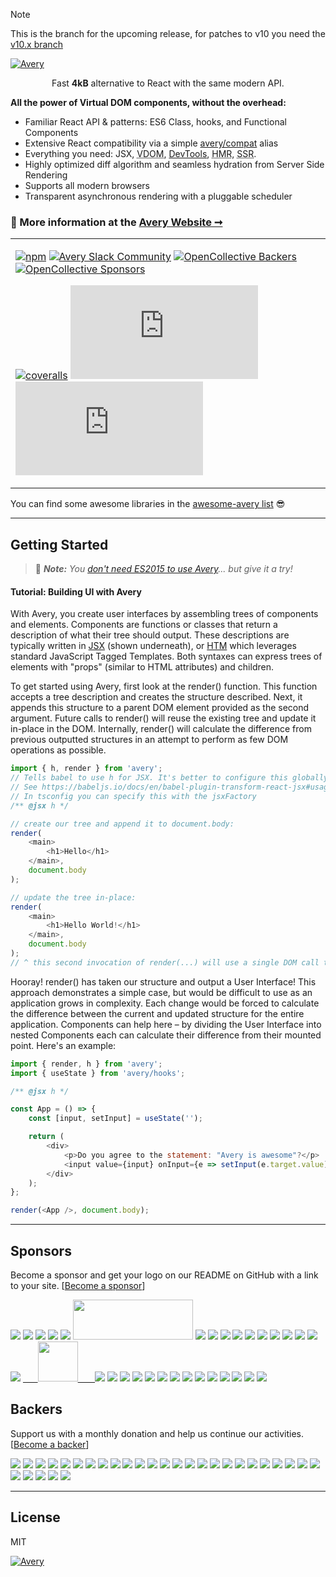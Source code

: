 > [!NOTE]
> This is the branch for the upcoming release, for patches to v10 you need the [v10.x branch](https://github.com/averyjs/avery/tree/v10.x)

<p align="center">
<a href="https://averyjs.com" target="_blank">

![Avery](https://raw.githubusercontent.com/averyjs/avery/8b0bcc927995c188eca83cba30fbc83491cc0b2f/logo.svg?sanitize=true 'Avery')

</a>
</p>
<p align="center">Fast <b>4kB</b> alternative to React with the same modern API.</p>

**All the power of Virtual DOM components, without the overhead:**

- Familiar React API & patterns: ES6 Class, hooks, and Functional Components
- Extensive React compatibility via a simple [avery/compat] alias
- Everything you need: JSX, <abbr title="Virtual DOM">VDOM</abbr>, [DevTools], <abbr title="Hot Module Replacement">HMR</abbr>, <abbr title="Server-Side Rendering">SSR</abbr>.
- Highly optimized diff algorithm and seamless hydration from Server Side Rendering
- Supports all modern browsers
- Transparent asynchronous rendering with a pluggable scheduler

### 💁 More information at the [Avery Website ➞](https://averyjs.com)

<table border="0">
<tbody>
<tr>
<td>

[![npm](https://img.shields.io/npm/v/avery.svg)](https://www.npmjs.com/package/avery)
[![Avery Slack Community](https://img.shields.io/badge/Slack%20Community-avery.slack.com-blue)](https://chat.averyjs.com)
[![OpenCollective Backers](https://opencollective.com/avery/backers/badge.svg)](#backers)
[![OpenCollective Sponsors](https://opencollective.com/avery/sponsors/badge.svg)](#sponsors)

[![coveralls](https://img.shields.io/coveralls/averyjs/avery/main.svg)](https://coveralls.io/github/averyjs/avery)
[![gzip size](https://img.badgesize.io/https://unpkg.com/avery/dist/avery.min.js?compression=gzip&label=gzip)](https://unpkg.com/avery/dist/avery.min.js)
[![brotli size](https://img.badgesize.io/https://unpkg.com/avery/dist/avery.min.js?compression=brotli&label=brotli)](https://unpkg.com/avery/dist/avery.min.js)

</td>
</tr>
</tbody>
</table>

You can find some awesome libraries in the [awesome-avery list](https://github.com/averyjs/awesome-avery) :sunglasses:

---

## Getting Started

> 💁 _**Note:** You [don't need ES2015 to use Avery](https://github.com/developit/avery-in-es3)... but give it a try!_

#### Tutorial: Building UI with Avery

With Avery, you create user interfaces by assembling trees of components and elements. Components are functions or classes that return a description of what their tree should output. These descriptions are typically written in [JSX](https://facebook.github.io/jsx/) (shown underneath), or [HTM](https://github.com/developit/htm) which leverages standard JavaScript Tagged Templates. Both syntaxes can express trees of elements with "props" (similar to HTML attributes) and children.

To get started using Avery, first look at the render() function. This function accepts a tree description and creates the structure described. Next, it appends this structure to a parent DOM element provided as the second argument. Future calls to render() will reuse the existing tree and update it in-place in the DOM. Internally, render() will calculate the difference from previous outputted structures in an attempt to perform as few DOM operations as possible.

```js
import { h, render } from 'avery';
// Tells babel to use h for JSX. It's better to configure this globally.
// See https://babeljs.io/docs/en/babel-plugin-transform-react-jsx#usage
// In tsconfig you can specify this with the jsxFactory
/** @jsx h */

// create our tree and append it to document.body:
render(
	<main>
		<h1>Hello</h1>
	</main>,
	document.body
);

// update the tree in-place:
render(
	<main>
		<h1>Hello World!</h1>
	</main>,
	document.body
);
// ^ this second invocation of render(...) will use a single DOM call to update the text of the <h1>
```

Hooray! render() has taken our structure and output a User Interface! This approach demonstrates a simple case, but would be difficult to use as an application grows in complexity. Each change would be forced to calculate the difference between the current and updated structure for the entire application. Components can help here – by dividing the User Interface into nested Components each can calculate their difference from their mounted point. Here's an example:

```js
import { render, h } from 'avery';
import { useState } from 'avery/hooks';

/** @jsx h */

const App = () => {
	const [input, setInput] = useState('');

	return (
		<div>
			<p>Do you agree to the statement: "Avery is awesome"?</p>
			<input value={input} onInput={e => setInput(e.target.value)} />
		</div>
	);
};

render(<App />, document.body);
```

---

## Sponsors

Become a sponsor and get your logo on our README on GitHub with a link to your site. [[Become a sponsor](https://opencollective.com/avery#sponsor)]

<a href="https://opencollective.com/avery/sponsor/0/website" target="_blank"><img src="https://opencollective.com/avery/sponsor/0/avatar.svg"></a>
<a href="https://opencollective.com/avery/sponsor/1/website" target="_blank"><img src="https://opencollective.com/avery/sponsor/1/avatar.svg"></a>
<a href="https://opencollective.com/avery/sponsor/2/website" target="_blank"><img src="https://opencollective.com/avery/sponsor/2/avatar.svg"></a>
<a href="https://opencollective.com/avery/sponsor/3/website" target="_blank"><img src="https://opencollective.com/avery/sponsor/3/avatar.svg"></a>
<a href="https://opencollective.com/avery/sponsor/4/website" target="_blank"><img src="https://opencollective.com/avery/sponsor/4/avatar.svg"></a>
<a href="https://snyk.co/avery" target="_blank"><img src="https://res.cloudinary.com/snyk/image/upload/snyk-marketingui/brand-logos/wordmark-logo-color.svg" width="192" height="64"></a>
<a href="https://opencollective.com/avery/sponsor/5/website" target="_blank"><img src="https://opencollective.com/avery/sponsor/5/avatar.svg"></a>
<a href="https://opencollective.com/avery/sponsor/6/website" target="_blank"><img src="https://opencollective.com/avery/sponsor/6/avatar.svg"></a>
<a href="https://opencollective.com/avery/sponsor/7/website" target="_blank"><img src="https://opencollective.com/avery/sponsor/7/avatar.svg"></a>
<a href="https://opencollective.com/avery/sponsor/8/website" target="_blank"><img src="https://opencollective.com/avery/sponsor/8/avatar.svg"></a>
<a href="https://opencollective.com/avery/sponsor/9/website" target="_blank"><img src="https://opencollective.com/avery/sponsor/9/avatar.svg"></a>
<a href="https://opencollective.com/avery/sponsor/10/website" target="_blank"><img src="https://opencollective.com/avery/sponsor/10/avatar.svg"></a>
<a href="https://opencollective.com/avery/sponsor/11/website" target="_blank"><img src="https://opencollective.com/avery/sponsor/11/avatar.svg"></a>
<a href="https://opencollective.com/avery/sponsor/12/website" target="_blank"><img src="https://opencollective.com/avery/sponsor/12/avatar.svg"></a>
<a href="https://opencollective.com/avery/sponsor/13/website" target="_blank"><img src="https://opencollective.com/avery/sponsor/13/avatar.svg"></a>
<a href="https://opencollective.com/avery/sponsor/14/website" target="_blank"><img src="https://opencollective.com/avery/sponsor/14/avatar.svg"></a>
<a href="https://opencollective.com/avery/sponsor/15/website" target="_blank"><img src="https://opencollective.com/avery/sponsor/15/avatar.svg"></a>
<a href="https://github.com/guardian" target="_blank"> &nbsp; &nbsp; &nbsp; <img src="https://github.com/guardian.png" width="64" height="64"> &nbsp; &nbsp; &nbsp; </a>
<a href="https://opencollective.com/avery/sponsor/16/website" target="_blank"><img src="https://opencollective.com/avery/sponsor/16/avatar.svg"></a>
<a href="https://opencollective.com/avery/sponsor/17/website" target="_blank"><img src="https://opencollective.com/avery/sponsor/17/avatar.svg"></a>
<a href="https://opencollective.com/avery/sponsor/18/website" target="_blank"><img src="https://opencollective.com/avery/sponsor/18/avatar.svg"></a>
<a href="https://opencollective.com/avery/sponsor/19/website" target="_blank"><img src="https://opencollective.com/avery/sponsor/19/avatar.svg"></a>
<a href="https://opencollective.com/avery/sponsor/20/website" target="_blank"><img src="https://opencollective.com/avery/sponsor/20/avatar.svg"></a>
<a href="https://opencollective.com/avery/sponsor/21/website" target="_blank"><img src="https://opencollective.com/avery/sponsor/21/avatar.svg"></a>
<a href="https://opencollective.com/avery/sponsor/22/website" target="_blank"><img src="https://opencollective.com/avery/sponsor/22/avatar.svg"></a>
<a href="https://opencollective.com/avery/sponsor/23/website" target="_blank"><img src="https://opencollective.com/avery/sponsor/23/avatar.svg"></a>
<a href="https://opencollective.com/avery/sponsor/24/website" target="_blank"><img src="https://opencollective.com/avery/sponsor/24/avatar.svg"></a>
<a href="https://opencollective.com/avery/sponsor/25/website" target="_blank"><img src="https://opencollective.com/avery/sponsor/25/avatar.svg"></a>
<a href="https://opencollective.com/avery/sponsor/26/website" target="_blank"><img src="https://opencollective.com/avery/sponsor/26/avatar.svg"></a>
<a href="https://opencollective.com/avery/sponsor/27/website" target="_blank"><img src="https://opencollective.com/avery/sponsor/27/avatar.svg"></a>
<a href="https://opencollective.com/avery/sponsor/28/website" target="_blank"><img src="https://opencollective.com/avery/sponsor/28/avatar.svg"></a>
<a href="https://opencollective.com/avery/sponsor/29/website" target="_blank"><img src="https://opencollective.com/avery/sponsor/29/avatar.svg"></a>

## Backers

Support us with a monthly donation and help us continue our activities. [[Become a backer](https://opencollective.com/avery#backer)]

<a href="https://opencollective.com/avery/backer/0/website" target="_blank"><img src="https://opencollective.com/avery/backer/0/avatar.svg"></a>
<a href="https://opencollective.com/avery/backer/1/website" target="_blank"><img src="https://opencollective.com/avery/backer/1/avatar.svg"></a>
<a href="https://opencollective.com/avery/backer/2/website" target="_blank"><img src="https://opencollective.com/avery/backer/2/avatar.svg"></a>
<a href="https://opencollective.com/avery/backer/3/website" target="_blank"><img src="https://opencollective.com/avery/backer/3/avatar.svg"></a>
<a href="https://opencollective.com/avery/backer/4/website" target="_blank"><img src="https://opencollective.com/avery/backer/4/avatar.svg"></a>
<a href="https://opencollective.com/avery/backer/5/website" target="_blank"><img src="https://opencollective.com/avery/backer/5/avatar.svg"></a>
<a href="https://opencollective.com/avery/backer/6/website" target="_blank"><img src="https://opencollective.com/avery/backer/6/avatar.svg"></a>
<a href="https://opencollective.com/avery/backer/7/website" target="_blank"><img src="https://opencollective.com/avery/backer/7/avatar.svg"></a>
<a href="https://opencollective.com/avery/backer/8/website" target="_blank"><img src="https://opencollective.com/avery/backer/8/avatar.svg"></a>
<a href="https://opencollective.com/avery/backer/9/website" target="_blank"><img src="https://opencollective.com/avery/backer/9/avatar.svg"></a>
<a href="https://opencollective.com/avery/backer/10/website" target="_blank"><img src="https://opencollective.com/avery/backer/10/avatar.svg"></a>
<a href="https://opencollective.com/avery/backer/11/website" target="_blank"><img src="https://opencollective.com/avery/backer/11/avatar.svg"></a>
<a href="https://opencollective.com/avery/backer/12/website" target="_blank"><img src="https://opencollective.com/avery/backer/12/avatar.svg"></a>
<a href="https://opencollective.com/avery/backer/13/website" target="_blank"><img src="https://opencollective.com/avery/backer/13/avatar.svg"></a>
<a href="https://opencollective.com/avery/backer/14/website" target="_blank"><img src="https://opencollective.com/avery/backer/14/avatar.svg"></a>
<a href="https://opencollective.com/avery/backer/15/website" target="_blank"><img src="https://opencollective.com/avery/backer/15/avatar.svg"></a>
<a href="https://opencollective.com/avery/backer/16/website" target="_blank"><img src="https://opencollective.com/avery/backer/16/avatar.svg"></a>
<a href="https://opencollective.com/avery/backer/17/website" target="_blank"><img src="https://opencollective.com/avery/backer/17/avatar.svg"></a>
<a href="https://opencollective.com/avery/backer/18/website" target="_blank"><img src="https://opencollective.com/avery/backer/18/avatar.svg"></a>
<a href="https://opencollective.com/avery/backer/19/website" target="_blank"><img src="https://opencollective.com/avery/backer/19/avatar.svg"></a>
<a href="https://opencollective.com/avery/backer/20/website" target="_blank"><img src="https://opencollective.com/avery/backer/20/avatar.svg"></a>
<a href="https://opencollective.com/avery/backer/21/website" target="_blank"><img src="https://opencollective.com/avery/backer/21/avatar.svg"></a>
<a href="https://opencollective.com/avery/backer/22/website" target="_blank"><img src="https://opencollective.com/avery/backer/22/avatar.svg"></a>
<a href="https://opencollective.com/avery/backer/23/website" target="_blank"><img src="https://opencollective.com/avery/backer/23/avatar.svg"></a>
<a href="https://opencollective.com/avery/backer/24/website" target="_blank"><img src="https://opencollective.com/avery/backer/24/avatar.svg"></a>
<a href="https://opencollective.com/avery/backer/25/website" target="_blank"><img src="https://opencollective.com/avery/backer/25/avatar.svg"></a>
<a href="https://opencollective.com/avery/backer/26/website" target="_blank"><img src="https://opencollective.com/avery/backer/26/avatar.svg"></a>
<a href="https://opencollective.com/avery/backer/27/website" target="_blank"><img src="https://opencollective.com/avery/backer/27/avatar.svg"></a>
<a href="https://opencollective.com/avery/backer/28/website" target="_blank"><img src="https://opencollective.com/avery/backer/28/avatar.svg"></a>
<a href="https://opencollective.com/avery/backer/29/website" target="_blank"><img src="https://opencollective.com/avery/backer/29/avatar.svg"></a>

---

## License

MIT

[![Avery](https://i.imgur.com/YqCHvEW.gif)](https://averyjs.com)

[avery/compat]: https://github.com/averyjs/avery/tree/main/compat
[hyperscript]: https://github.com/dominictarr/hyperscript
[DevTools]: https://github.com/averyjs/avery-devtools
